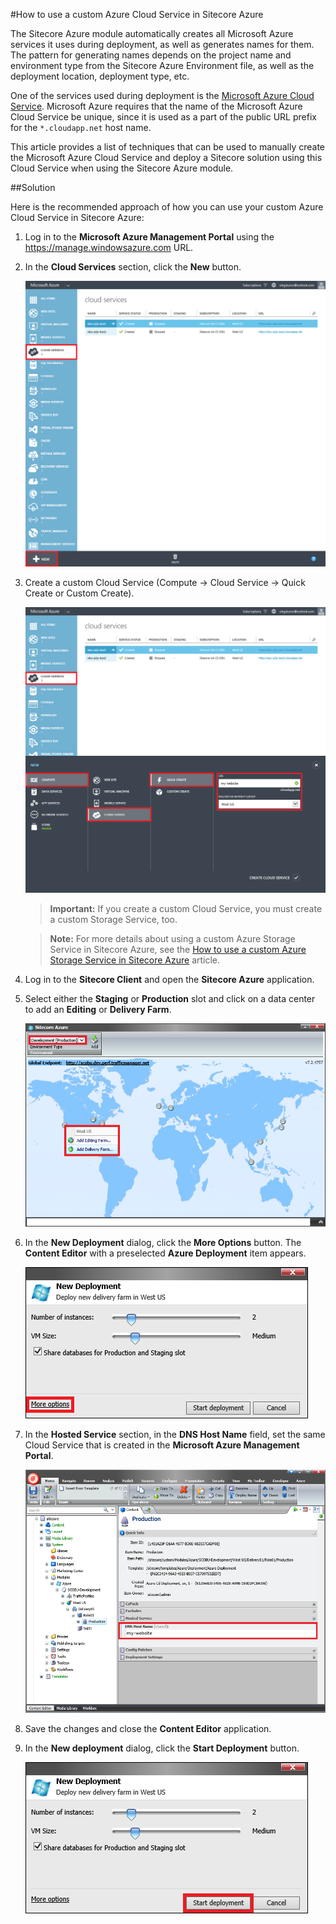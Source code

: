 #How to use a custom Azure Cloud Service in Sitecore Azure

The Sitecore Azure module automatically creates all Microsoft Azure services it uses during deployment, as well as generates names for them. The pattern for generating names depends on the project name and environment type from the Sitecore Azure Environment file, as well as the deployment location, deployment type, etc.

One of the services used during deployment is the [Microsoft Azure Cloud Service](https://msdn.microsoft.com/en-us/library/azure/jj155995.aspx). Microsoft Azure requires that the name of the Microsoft Azure Cloud Service be unique, since it is used as a part of the public URL prefix for the `*.cloudapp.net` host name.

This article provides a list of techniques that can be used to manually create the Microsoft Azure Cloud Service and deploy a Sitecore solution using this Cloud Service when using the Sitecore Azure module.

##Solution

Here is the recommended approach of how you can use your custom Azure Cloud Service in Sitecore Azure:

1. Log in to the **Microsoft Azure Management Portal** using the https://manage.windowsazure.com URL.
 
2. In the **Cloud Services** section, click the **New** button.

   ![](./media/how-to-use-a-custom-azure-cloud-service-in-sitecore-azure/AzureManagementPortal-01.png)

3. Create a custom Cloud Service (Compute -> Cloud Service -> Quick Create or Custom Create).

   ![](./media/how-to-use-a-custom-azure-cloud-service-in-sitecore-azure/AzureManagementPortal-02.png)
   
   > **Important:** If you create a custom Cloud Service, you must create a custom Storage Service, too.
   
   > **Note:** For more details about using a custom Azure Storage Service in Sitecore Azure, see the [How to use a custom Azure Storage Service in Sitecore Azure](how-to-use-a-custom-azure-storage-service-in-sitecore-azure.md) article.

4. Log in to the **Sitecore Client** and open the **Sitecore Azure** application.

5. Select either the **Staging** or **Production** slot and click on a data center to add an **Editing** or **Delivery Farm**. 

   ![](./media/how-to-use-a-custom-azure-cloud-service-in-sitecore-azure/SitecoreAzure-01.png)
   
6. In the **New Deployment** dialog, click the **More Options** button. The **Content Editor** with a preselected **Azure Deployment** item appears.

   ![](./media/how-to-use-a-custom-azure-cloud-service-in-sitecore-azure/SitecoreAzure-02.png)

7. In the **Hosted Service** section, in the **DNS Host Name** field, set the same Cloud Service that is created in the **Microsoft Azure Management Portal**.

   ![](./media/how-to-use-a-custom-azure-cloud-service-in-sitecore-azure/SitecoreAzure-03.png)
   
8. Save the changes and close the **Content Editor** application.

9. In the **New deployment** dialog, click the **Start Deployment** button.
   
   ![](./media/how-to-use-a-custom-azure-cloud-service-in-sitecore-azure/SitecoreAzure-04.png)